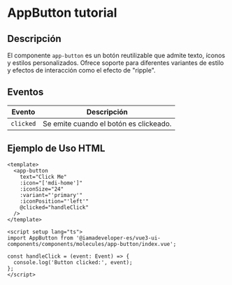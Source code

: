 # AppButton tutorial

## Descripción

El componente `app-button` es un botón reutilizable que admite texto, íconos y estilos personalizados. Ofrece soporte para diferentes variantes de estilo y efectos de interacción como el efecto de "ripple". 

## Eventos

| Evento  | Descripción                                                                 |
|---------|-----------------------------------------------------------------------------|
| `clicked` | Se emite cuando el botón es clickeado.

## Ejemplo de Uso HTML

```vue
<template>
  <app-button
    text="Click Me"
    :icon="['mdi-home']"
    :iconSize="24"
    :variant="'primary'"
    :iconPosition="'left'"
    @clicked="handleClick"
  />
</template>

<script setup lang="ts">
import AppButton from '@iamadeveloper-es/vue3-ui-components/components/molecules/app-button/index.vue';

const handleClick = (event: Event) => {
  console.log('Button clicked:', event);
};
</script>